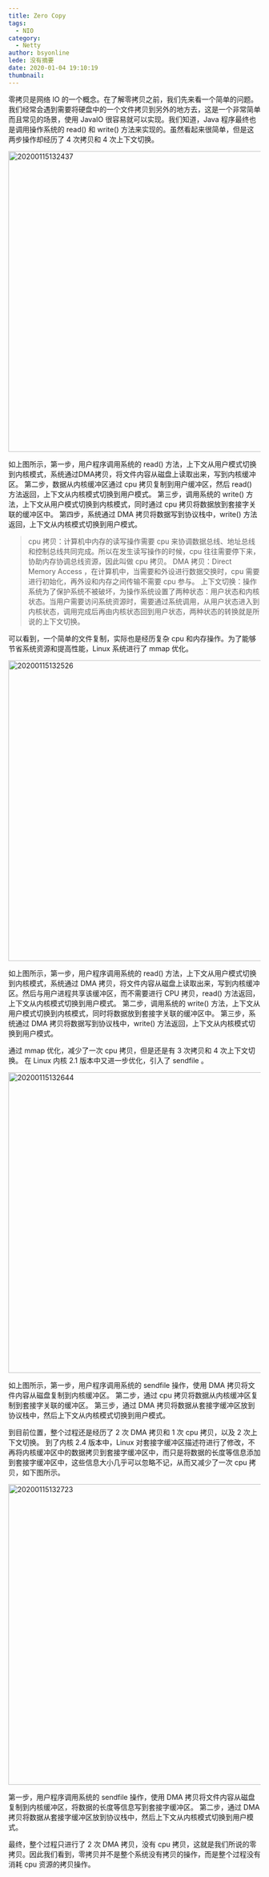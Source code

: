 ```yaml
---
title: Zero Copy
tags:
  - NIO
category:
  - Netty
author: bsyonline
lede: 没有摘要
date: 2020-01-04 19:10:19
thumbnail:
---
```


零拷贝是网络 IO 的一个概念。在了解零拷贝之前，我们先来看一个简单的问题。我们经常会遇到需要将硬盘中的一个文件拷贝到另外的地方去，这是一个非常简单而且常见的场景，使用 JavaIO 很容易就可以实现。我们知道，Java 程序最终也是调用操作系统的 read() 和 write() 方法来实现的。虽然看起来很简单，但是这两步操作却经历了 4 次拷贝和 4 次上下文切换。

<img src="https://s2.ax1x.com/2020/02/27/3azRyD.png" alt="20200115132437" border="0" style="width:600px;">


如上图所示，第一步，用户程序调用系统的 read() 方法，上下文从用户模式切换到内核模式，系统通过DMA拷贝，将文件内容从磁盘上读取出来，写到内核缓冲区。
第二步，数据从内核缓冲区通过 cpu 拷贝复制到用户缓冲区，然后 read() 方法返回，上下文从内核模式切换到用户模式。
第三步，调用系统的 write() 方法，上下文从用户模式切换到内核模式，同时通过 cpu 拷贝将数据放到套接字关联的缓冲区中。
第四步，系统通过 DMA 拷贝将数据写到协议栈中，write() 方法返回，上下文从内核模式切换到用户模式。

>cpu 拷贝：计算机中内存的读写操作需要 cpu 来协调数据总线、地址总线和控制总线共同完成。所以在发生读写操作的时候，cpu 往往需要停下来，协助内存协调总线资源，因此叫做 cpu 拷贝。
DMA 拷贝：Direct Memory Access ，在计算机中，当需要和外设进行数据交换时，cpu 需要进行初始化，再外设和内存之间传输不需要 cpu 参与。
上下文切换：操作系统为了保护系统不被破坏，为操作系统设置了两种状态：用户状态和内核状态。当用户需要访问系统资源时，需要通过系统调用，从用户状态进入到内核状态，调用完成后再由内核状态回到用户状态，两种状态的转换就是所说的上下文切换。

可以看到，一个简单的文件复制，实际也是经历复杂 cpu 和内存操作。为了能够节省系统资源和提高性能，Linux 系统进行了 mmap 优化。

<img src="https://s2.ax1x.com/2020/02/27/3azgSK.png" alt="20200115132526" border="0" style="width:600px;">

如上图所示，第一步，用户程序调用系统的 read() 方法，上下文从用户模式切换到内核模式，系统通过 DMA 拷贝，将文件内容从磁盘上读取出来，写到内核缓冲区。然后与用户进程共享该缓冲区，而不需要进行 CPU 拷贝，read() 方法返回，上下文从内核模式切换到用户模式。
第二步，调用系统的 write() 方法，上下文从用户模式切换到内核模式，同时将数据放到套接字关联的缓冲区中。
第三步，系统通过 DMA 拷贝将数据写到协议栈中，write() 方法返回，上下文从内核模式切换到用户模式。

通过 mmap 优化，减少了一次 cpu 拷贝，但是还是有 3 次拷贝和 4 次上下文切换。
在 Linux 内核 2.1 版本中又进一步优化，引入了 sendfile 。

<img src="https://s2.ax1x.com/2020/02/27/3azBw9.png" alt="20200115132644" border="0" style="width:600px;">

如上图所示，第一步，用户程序调用系统的 sendfile 操作，使用 DMA 拷贝将文件内容从磁盘复制到内核缓冲区。
第二步，通过 cpu 拷贝将数据从内核缓冲区复制到套接字关联的缓冲区。
第三步，通过 DMA 拷贝将数据从套接字缓冲区放到协议栈中，然后上下文从内核模式切换到用户模式。

到目前位置，整个过程还是经历了 2 次 DMA 拷贝和 1 次 cpu 拷贝，以及 2 次上下文切换。
到了内核 2.4 版本中，Linux 对套接字缓冲区描述符进行了修改，不再将内核缓冲区中的数据拷贝到套接字缓冲区中，而只是将数据的长度等信息添加到套接字缓冲区中，这些信息大小几乎可以忽略不记，从而又减少了一次 cpu 拷贝，如下图所示。

<img src="https://s2.ax1x.com/2020/02/27/3azsF1.png" alt="20200115132723" border="0" style="width:600px;">

第一步，用户程序调用系统的 sendfile 操作，使用 DMA 拷贝将文件内容从磁盘复制到内核缓冲区，将数据的长度等信息写到套接字缓冲区。
第二步，通过 DMA 拷贝将数据从套接字缓冲区放到协议栈中，然后上下文从内核模式切换到用户模式。

最终，整个过程只进行了 2 次 DMA 拷贝，没有 cpu 拷贝，这就是我们所说的零拷贝。因此我们看到，零拷贝并不是整个系统没有拷贝的操作，而是整个过程没有消耗 cpu 资源的拷贝操作。

